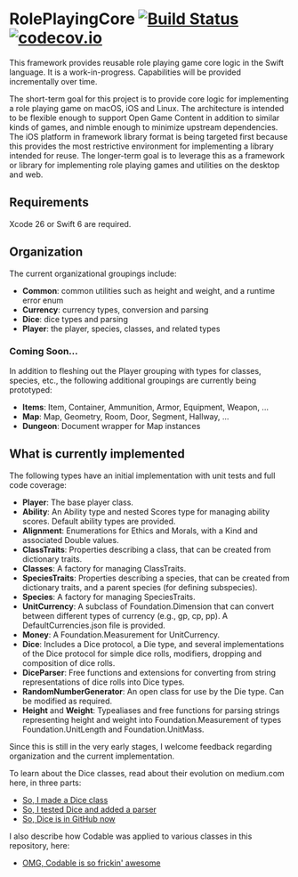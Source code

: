 # RolePlayingCore  [![Build Status](https://travis-ci.org/mrlegowatch/RolePlayingCore.svg?branch=master)](https://travis-ci.org/mrlegowatch/RolePlayingCore) [![codecov.io](https://codecov.io/gh/mrlegowatch/RolePlayingCore/branch/master/graphs/badge.svg)](https://codecov.io/gh/mrlegowatch/RolePlayingCore/branch/master)

This framework provides reusable role playing game core logic in the Swift language. It is a work-in-progress. Capabilities will be provided incrementally over time.

The short-term goal for this project is to provide core logic for implementing a role playing game on macOS, iOS and Linux. The architecture is intended to be flexible enough to support Open Game Content in addition to similar kinds of games, and nimble enough to minimize upstream dependencies. The iOS platform in framework library format is being targeted first because this provides the most restrictive environment for implementing a library intended for reuse. The longer-term goal is to leverage this as a framework or library for implementing role playing games and utilities on the desktop and web.

## Requirements

Xcode 26 or Swift 6 are required.

## Organization

The current organizational groupings include:

* **Common**: common utilities such as height and weight, and a runtime error enum
* **Currency**: currency types, conversion and parsing
* **Dice**: dice types and parsing
* **Player**: the player, species, classes, and related types

### Coming Soon...

In addition to fleshing out the Player grouping with types for classes, species, etc., the following additional groupings are currently being prototyped:

* **Items**: Item, Container, Ammunition, Armor, Equipment, Weapon, ...
* **Map**: Map, Geometry, Room, Door, Segment, Hallway, ...
* **Dungeon**: Document wrapper for Map instances

## What is currently implemented

The following types have an initial implementation with unit tests and full code coverage:

* **Player**: The base player class.
* **Ability**: An Ability type and nested Scores type for managing ability scores. Default ability types are provided.
* **Alignment**: Enumerations for Ethics and Morals, with a Kind and associated Double values.
* **ClassTraits**: Properties describing a class, that can be created from dictionary traits.
* **Classes**: A factory for managing ClassTraits.
* **SpeciesTraits**: Properties describing a species, that can be created from dictionary traits, and a parent species (for defining subspecies).
* **Species**: A factory for managing SpeciesTraits.
* **UnitCurrency**: A subclass of Foundation.Dimension that can convert between different types of currency (e.g., gp, cp, pp). A DefaultCurrencies.json file is provided.
* **Money**: A Foundation.Measurement for UnitCurrency.
* **Dice**: Includes a Dice protocol, a Die type, and several implementations of the Dice protocol for simple dice rolls, modifiers, dropping and composition of dice rolls.
* **DiceParser**: Free functions and extensions for converting from string representations of dice rolls into Dice types.
* **RandomNumberGenerator**: An open class for use by the Die type. Can be modified as required.
* **Height** and **Weight**: Typealiases and free functions for parsing strings representing height and weight into Foundation.Measurement of types Foundation.UnitLength and Foundation.UnitMass.

Since this is still in the very early stages, I welcome feedback regarding organization and the current implementation.

To learn about the Dice classes, read about their evolution on medium.com here, in three parts:
* [So, I made a Dice class](https://medium.com/@mrlegowatch/so-i-made-a-dice-class-1-of-3-9b9bb5c1dc2)
* [So, I tested Dice and added a parser](https://medium.com/@mrlegowatch/so-i-tested-dice-and-added-a-parser-2-of-3-80335e08ddf8)
* [So, Dice is in GitHub now](https://medium.com/@mrlegowatch/so-dice-is-in-github-now-3-3-204fd6c40fc0)

I also describe how Codable was applied to various classes in this repository, here:
* [OMG, Codable is so frickin' awesome](https://medium.com/@mrlegowatch/omg-codable-is-so-frickin-awesome-bb9ff33139da)
